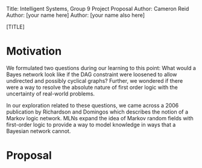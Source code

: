 Title: Intelligent Systems, Group 9 Project Proposal
Author: Cameron Reid
Author: [your name here]
Author: [your name also here]

[TITLE]

# Motivation

We formulated two questions during our learning to this point: What would a
Bayes network look like if the DAG constraint were loosened to allow
undirected and possibly cyclical graphs? Further, we wondered if there were a
way to resolve the absolute nature of first order logic with the uncertainty of
real-world problems.

In our exploration related to these questions, we came across a 2006
publication by Richardson and Domingos which describes the notion of a Markov
logic network. MLNs expand the idea of Markov random fields with first-order
logic to provide a way to model knowledge in ways that a Bayesian network
cannot.

# Proposal


